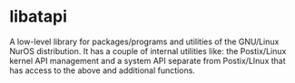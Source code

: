 # libatapi
A low-level library for packages/programs and utilities of the GNU/Linux NurOS distribution. It has a couple of internal utilities like: the Postix/Linux kernel API management and a system API separate from Postix/LInux that has access to the above and additional functions.
